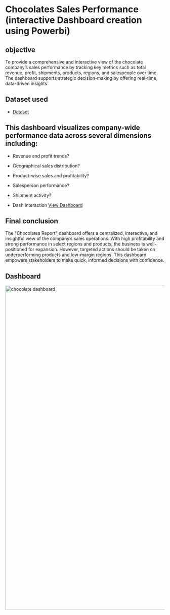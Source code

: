 # Chocolates Sales Performance (interactive Dashboard creation using Powerbi)
## objective
To provide a comprehensive and interactive view of the chocolate company’s sales performance by tracking key metrics such as total revenue, profit, shipments, products, regions, and salespeople over time. The dashboard supports strategic decision-making by offering real-time, data-driven insights
## Dataset used
- <a href="https://github.com/praveen-0912/Chocolate-shipments-data-analysis-dashboard/blob/main/sample-chocolate-shipments-data-all-Apr-2025.xlsx">Dataset</a>

## This dashboard visualizes company-wide performance data across several dimensions including:
- Revenue and profit trends?
- Geographical sales distribution?
- Product-wise sales and profitability?
- Salesperson performance?
- Shipment activity?
  
- Dash Interaction  <a href="https://github.com/praveen-0912/Chocolate-shipments-data-analysis-dashboard/blob/main/chocolate%20dashboard%20.png"> View Dashboard<a/>

## Final conclusion 
The "Chocolates Report" dashboard offers a centralized, interactive, and insightful view of the company’s sales operations. With high profitability and strong performance in select regions and products, the business is well-positioned for expansion. However, targeted actions should be taken on underperforming products and low-margin regions. This dashboard empowers stakeholders to make quick, informed decisions with confidence.

## Dashboard
<img width="1920" height="1020" alt="chocolate dashboard " src="https://github.com/user-attachments/assets/e2f5c4c6-eb05-4f52-9248-3b12e1861666" />




